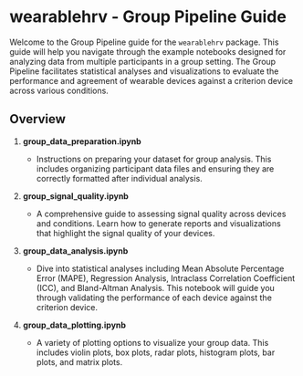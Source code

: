 # wearablehrv - Group Pipeline Guide

Welcome to the Group Pipeline guide for the `wearablehrv` package. This guide will help you navigate through the example notebooks designed for analyzing data from multiple participants in a group setting. The Group Pipeline facilitates statistical analyses and visualizations to evaluate the performance and agreement of wearable devices against a criterion device across various conditions. 

## Overview

1. **group_data_preparation.ipynb**
   - Instructions on preparing your dataset for group analysis. This includes organizing participant data files and ensuring they are correctly formatted after individual analysis.
   
2. **group_signal_quality.ipynb**
   - A comprehensive guide to assessing signal quality across devices and conditions. Learn how to generate reports and visualizations that highlight the signal quality of your devices.

3. **group_data_analysis.ipynb**
   - Dive into statistical analyses including Mean Absolute Percentage Error (MAPE), Regression Analysis, Intraclass Correlation Coefficient (ICC), and Bland-Altman Analysis. This notebook will guide you through validating the performance of each device against the criterion device.

4. **group_data_plotting.ipynb**
   - A variety of plotting options to visualize your group data. This includes violin plots, box plots, radar plots, histogram plots, bar plots, and matrix plots.
